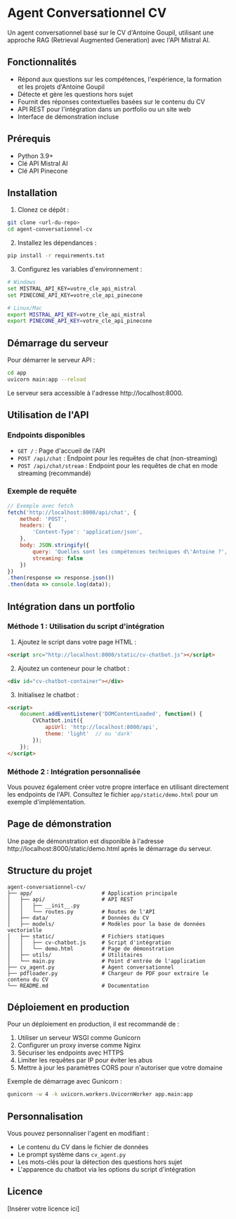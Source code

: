 # Agent Conversationnel CV

Un agent conversationnel basé sur le CV d'Antoine Goupil, utilisant une approche RAG (Retrieval Augmented Generation) avec l'API Mistral AI.

## Fonctionnalités

- Répond aux questions sur les compétences, l'expérience, la formation et les projets d'Antoine Goupil
- Détecte et gère les questions hors sujet
- Fournit des réponses contextuelles basées sur le contenu du CV
- API REST pour l'intégration dans un portfolio ou un site web
- Interface de démonstration incluse

## Prérequis

- Python 3.9+
- Clé API Mistral AI
- Clé API Pinecone

## Installation

1. Clonez ce dépôt :
```bash
git clone <url-du-repo>
cd agent-conversationnel-cv
```

2. Installez les dépendances :
```bash
pip install -r requirements.txt
```

3. Configurez les variables d'environnement :
```bash
# Windows
set MISTRAL_API_KEY=votre_cle_api_mistral
set PINECONE_API_KEY=votre_cle_api_pinecone

# Linux/Mac
export MISTRAL_API_KEY=votre_cle_api_mistral
export PINECONE_API_KEY=votre_cle_api_pinecone
```

## Démarrage du serveur

Pour démarrer le serveur API :

```bash
cd app
uvicorn main:app --reload
```

Le serveur sera accessible à l'adresse http://localhost:8000.

## Utilisation de l'API

### Endpoints disponibles

- `GET /` : Page d'accueil de l'API
- `POST /api/chat` : Endpoint pour les requêtes de chat (non-streaming)
- `POST /api/chat/stream` : Endpoint pour les requêtes de chat en mode streaming (recommandé)

### Exemple de requête

```javascript
// Exemple avec fetch
fetch('http://localhost:8000/api/chat', {
    method: 'POST',
    headers: {
        'Content-Type': 'application/json',
    },
    body: JSON.stringify({
        query: 'Quelles sont les compétences techniques d\'Antoine ?',
        streaming: false
    })
})
.then(response => response.json())
.then(data => console.log(data));
```

## Intégration dans un portfolio

### Méthode 1 : Utilisation du script d'intégration

1. Ajoutez le script dans votre page HTML :
```html
<script src="http://localhost:8000/static/cv-chatbot.js"></script>
```

2. Ajoutez un conteneur pour le chatbot :
```html
<div id="cv-chatbot-container"></div>
```

3. Initialisez le chatbot :
```html
<script>
    document.addEventListener('DOMContentLoaded', function() {
        CVChatbot.init({
            apiUrl: 'http://localhost:8000/api',
            theme: 'light'  // ou 'dark'
        });
    });
</script>
```

### Méthode 2 : Intégration personnalisée

Vous pouvez également créer votre propre interface en utilisant directement les endpoints de l'API. Consultez le fichier `app/static/demo.html` pour un exemple d'implémentation.

## Page de démonstration

Une page de démonstration est disponible à l'adresse http://localhost:8000/static/demo.html après le démarrage du serveur.

## Structure du projet

```
agent-conversationnel-cv/
├── app/                      # Application principale
│   ├── api/                  # API REST
│   │   ├── __init__.py
│   │   └── routes.py         # Routes de l'API
│   ├── data/                 # Données du CV
│   ├── models/               # Modèles pour la base de données vectorielle
│   ├── static/               # Fichiers statiques
│   │   ├── cv-chatbot.js     # Script d'intégration
│   │   └── demo.html         # Page de démonstration
│   ├── utils/                # Utilitaires
│   └── main.py               # Point d'entrée de l'application
├── cv_agent.py               # Agent conversationnel
├── pdfloader.py              # Chargeur de PDF pour extraire le contenu du CV
└── README.md                 # Documentation
```

## Déploiement en production

Pour un déploiement en production, il est recommandé de :

1. Utiliser un serveur WSGI comme Gunicorn
2. Configurer un proxy inverse comme Nginx
3. Sécuriser les endpoints avec HTTPS
4. Limiter les requêtes par IP pour éviter les abus
5. Mettre à jour les paramètres CORS pour n'autoriser que votre domaine

Exemple de démarrage avec Gunicorn :
```bash
gunicorn -w 4 -k uvicorn.workers.UvicornWorker app.main:app
```

## Personnalisation

Vous pouvez personnaliser l'agent en modifiant :

- Le contenu du CV dans le fichier de données
- Le prompt système dans `cv_agent.py`
- Les mots-clés pour la détection des questions hors sujet
- L'apparence du chatbot via les options du script d'intégration

## Licence

[Insérer votre licence ici]
